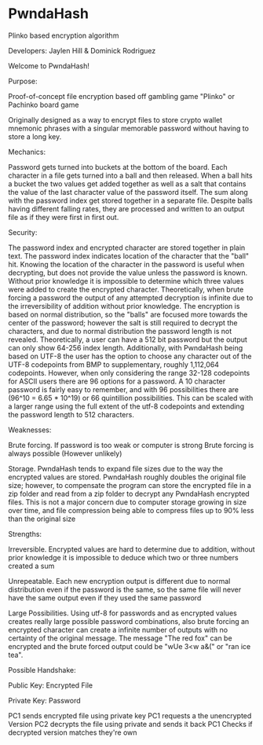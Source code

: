 # PwndaHash
Plinko based encryption algorithm

Developers: Jaylen Hill & Dominick Rodriguez

Welcome to PwndaHash!

Purpose:

Proof-of-concept file encryption based off gambling game "Plinko" or Pachinko board game

Originally designed as a way to encrypt files to store crypto wallet mnemonic phrases with a singular memorable password without having to store a long key. 


Mechanics:

Password gets turned into buckets at the bottom of the board. Each character in a file gets turned into a ball and then released. When a ball hits a bucket the two values get added together as well as a salt that contains the value of the last character value of the password itself. The sum along with the password index get stored together in a separate file. Despite balls having different falling rates, they are processed and written to an output file as if they were first in first out.


Security:

The password index and encrypted character are stored together in plain text.
The password index indicates location of the character that the "ball" hit. Knowing the location of the character in the password is useful when decrypting, but does not provide the value unless the password is known. Without prior knowledge it is impossible to determine which three values were added to create the encrypted character. Theoretically, when brute forcing a password the output of any attempted decryption is infinite due to the irreversibility of addition without prior knowledge. The encryption is based on normal distribution, so the "balls" are focused more towards the center of the password; however the salt is still required to decrypt the characters, and due to normal distribution the password length is not revealed. Theoretically, a user can have a 512 bit password but the output can only show 64-256 index length. Additionally, with PwndaHash being based on UTF-8 the user has the option to choose any character out of the UTF-8 codepoints from BMP to supplementary, roughly 1,112,064 codepoints. However, when only considering the range 32-128 codepoints for ASCII users there are 96 options for a password. A 10 character password is fairly easy to remember, and with 96 possibilities there are (96^10 = 6.65 * 10^19)  or 66 quintillion possibilities. This can be scaled with a larger range using the full extent of the utf-8 codepoints and extending the password length to 512 characters.

Weaknesses:

Brute forcing. If password is too weak or computer is strong Brute forcing is always possible (However unlikely)

Storage. PwndaHash tends to expand file sizes due to the way the encrypted values are stored. PwndaHash roughly doubles the original file size; however, to compensate the program can store the encrypted file in a zip folder and read from a zip folder to decrypt any PwndaHash encrypted files. This is not a major concern due to computer storage growing in size over time, and file compression being able to compress files up to 90% less than the original size


Strengths:

Irreversible. Encrypted values are hard to determine due to addition, without prior knowledge it is impossible to deduce which two or three numbers created a sum

Unrepeatable. Each new encryption output is different due to normal distribution even if the password is the same, so the same file will never have the same output even if they used the same password

Large Possibilities. Using utf-8 for passwords and as encrypted values creates really large possible password combinations, also brute forcing an encrypted character can create a infinite number of outputs with no certainty of the original message. The message "The red fox" can be encrypted and the brute forced output could be "wUe 3<w a&(" or "ran ice tea". 












Possible Handshake:

Public Key: Encrypted File

Private Key: Password


PC1 sends encrypted file using private key
PC1 requests a the unencrypted Version
PC2 decrypts the file using private and sends it back
PC1 Checks if decrypted version matches they're own
